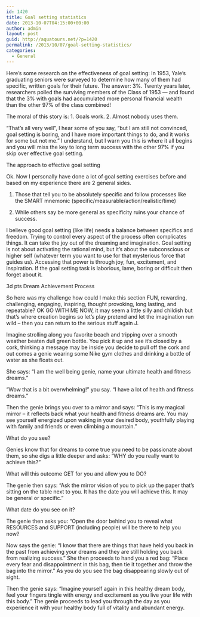 ```yaml
---
id: 1420
title: Goal setting statistics
date: 2013-10-07T04:15:00+00:00
author: admin
layout: post
guid: http://aquatours.net/?p=1420
permalink: /2013/10/07/goal-setting-statistics/
categories:
  - General
---
```

Here’s some research on the effectiveness of goal setting: In 1953, Yale&#8217;s graduating seniors were surveyed to determine how many of them had specific, written goals for their future. The answer: 3%. Twenty years later, researchers polled the surviving members of the Class of 1953 &#8212; and found that the 3% with goals had accumulated more personal financial wealth than the other 97% of the class combined!

The moral of this story is: 1. Goals work. 2. Almost nobody uses them.

“That’s all very well”, I hear some of you say, “but I am still not convinced, goal setting is boring, and I have more important things to do, and it works for some but not me.” I understand, but I warn you this is where it all begins and you will miss the key to long term success with the other 97% if you skip over effective goal setting.

The approach to effective goal setting

Ok. Now I personally have done a lot of goal setting exercises before and based on my experience there are 2 general sides.

1. Those that tell you to be absolutely specific and follow processes like the SMART mnemonic (specific/measurable/action/realistic/time)

2. While others say be more general as specificity ruins your chance of success.

I believe good goal setting (like life) needs a balance between specifics and freedom. Trying to control every aspect of the process often complicates things. It can take the joy out of the dreaming and imagination. Goal setting is not about activating the rational mind, but it’s about the subconscious or higher self (whatever term you want to use for that mysterious force that guides us). Accessing that power is through joy, fun, excitement, and inspiration. If the goal setting task is laborious, lame, boring or difficult then forget about it.

3d pts Dream Achievement Process

So here was my challenge how could I make this section FUN, rewarding, challenging, engaging, inspiring, thought provoking, long lasting, and repeatable? OK GO WITH ME NOW, it may seem a little silly and childish but that’s where creation begins so let’s play pretend and let the imagination run wild – then you can return to the serious stuff again J.

Imagine strolling along you favorite beach and tripping over a smooth weather beaten dull green bottle. You pick it up and see it’s closed by a cork, thinking a message may be inside you decide to pull off the cork and out comes a genie wearing some Nike gym clothes and drinking a bottle of water as she floats out.

She says: “I am the well being genie, name your ultimate health and fitness dreams.”

“Wow that is a bit overwhelming!” you say. “I have a lot of health and fitness dreams.”

Then the genie brings you over to a mirror and says: “This is my magical mirror – it reflects back what your health and fitness dreams are. You may see yourself energized upon waking in your desired body, youthfully playing with family and friends or even climbing a mountain.”

What do you see?

Genies know that for dreams to come true you need to be passionate about them, so she digs a little deeper and asks: “WHY do you really want to achieve this?”

What will this outcome GET for you and allow you to DO?

The genie then says: “Ask the mirror vision of you to pick up the paper that’s sitting on the table next to you. It has the date you will achieve this. It may be general or specific.”

What date do you see on it?

The genie then asks you: “Open the door behind you to reveal what RESOURCES and SUPPORT (including people) will be there to help you now?

Now says the genie: “I know that there are things that have held you back in the past from achieving your dreams and they are still holding you back from realizing success.” She then proceeds to hand you a red bag: “Place every fear and disappointment in this bag, then tie it together and throw the bag into the mirror.” As you do you see the bag disappearing slowly out of sight.

Then the genie says: “Imagine yourself again in this healthy dream body, feel your fingers tingle with energy and excitement as you live your life with this body.” The genie proceeds to lead you through the day as you experience it with your healthy body full of vitality and abundant energy.